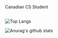 <br>
Canadian CS Student<br>
<br>

![Top Langs](https://github-readme-stats.vercel.app/api/top-langs/?username=Tri11Paragon&count_private=true&show_icons=true&theme=dark&layout=compact)

![Anurag's github stats](https://github-readme-stats.vercel.app/api?username=Tri11Paragon&count_private=true&show_icons=true&theme=dark)

